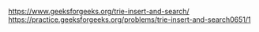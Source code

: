 https://www.geeksforgeeks.org/trie-insert-and-search/
https://practice.geeksforgeeks.org/problems/trie-insert-and-search0651/1
